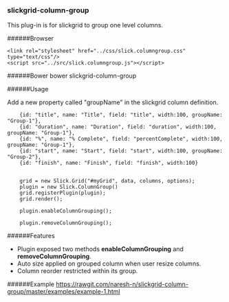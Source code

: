### slickgrid-column-group

This plug-in is for slickgrid to group one level columns.

######Browser

    <link rel="stylesheet" href="../css/slick.columngroup.css" type="text/css"/>
    <script src="../src/slick.columngroup.js"></script>

######Bower
    bower slickgrid-column-group
    
######Usage

Add a new property called "groupName" in the slickgrid column definition.

        {id: "title", name: "Title", field: "title", width:100, groupName: "Group-1"},
        {id: "duration", name: "Duration", field: "duration", width:100, groupName: "Group-1"},
        {id: "%", name: "% Complete", field: "percentComplete", width:100, groupName: "Group-1"},
        {id: "start", name: "Start", field: "start", width:100, groupName: "Group-2"},
        {id: "finish", name: "Finish", field: "finish", width:100}


        grid = new Slick.Grid("#myGrid", data, columns, options);
        plugin = new Slick.ColumnGroup()
        grid.registerPlugin(plugin);
        grid.render();
        
        plugin.enableColumnGrouping();
        
        plugin.removeColumnGrouping();
        
        
        
######Features

* Plugin exposed two methods **enableColumnGrouping** and **removeColumnGrouping**.
* Auto size applied on grouped column when user resize columns.
* Column reorder restricted within its group.


######Example
https://rawgit.com/naresh-n/slickgrid-column-group/master/examples/example-1.html
